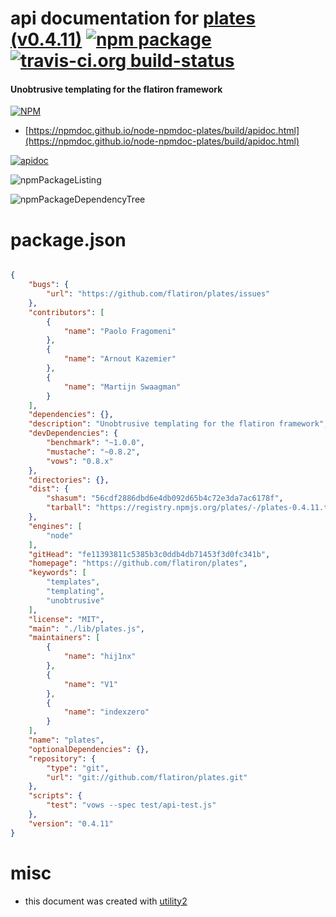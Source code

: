 # api documentation for  [plates (v0.4.11)](https://github.com/flatiron/plates)  [![npm package](https://img.shields.io/npm/v/npmdoc-plates.svg?style=flat-square)](https://www.npmjs.org/package/npmdoc-plates) [![travis-ci.org build-status](https://api.travis-ci.org/npmdoc/node-npmdoc-plates.svg)](https://travis-ci.org/npmdoc/node-npmdoc-plates)
#### Unobtrusive templating for the flatiron framework

[![NPM](https://nodei.co/npm/plates.png?downloads=true&downloadRank=true&stars=true)](https://www.npmjs.com/package/plates)

- [https://npmdoc.github.io/node-npmdoc-plates/build/apidoc.html](https://npmdoc.github.io/node-npmdoc-plates/build/apidoc.html)

[![apidoc](https://npmdoc.github.io/node-npmdoc-plates/build/screenCapture.buildCi.browser.%252Ftmp%252Fbuild%252Fapidoc.html.png)](https://npmdoc.github.io/node-npmdoc-plates/build/apidoc.html)

![npmPackageListing](https://npmdoc.github.io/node-npmdoc-plates/build/screenCapture.npmPackageListing.svg)

![npmPackageDependencyTree](https://npmdoc.github.io/node-npmdoc-plates/build/screenCapture.npmPackageDependencyTree.svg)



# package.json

```json

{
    "bugs": {
        "url": "https://github.com/flatiron/plates/issues"
    },
    "contributors": [
        {
            "name": "Paolo Fragomeni"
        },
        {
            "name": "Arnout Kazemier"
        },
        {
            "name": "Martijn Swaagman"
        }
    ],
    "dependencies": {},
    "description": "Unobtrusive templating for the flatiron framework",
    "devDependencies": {
        "benchmark": "~1.0.0",
        "mustache": "~0.8.2",
        "vows": "0.8.x"
    },
    "directories": {},
    "dist": {
        "shasum": "56cdf2886dbd6e4db092d65b4c72e3da7ac6178f",
        "tarball": "https://registry.npmjs.org/plates/-/plates-0.4.11.tgz"
    },
    "engines": [
        "node"
    ],
    "gitHead": "fe11393811c5385b3c0ddb4db71453f3d0fc341b",
    "homepage": "https://github.com/flatiron/plates",
    "keywords": [
        "templates",
        "templating",
        "unobtrusive"
    ],
    "license": "MIT",
    "main": "./lib/plates.js",
    "maintainers": [
        {
            "name": "hij1nx"
        },
        {
            "name": "V1"
        },
        {
            "name": "indexzero"
        }
    ],
    "name": "plates",
    "optionalDependencies": {},
    "repository": {
        "type": "git",
        "url": "git://github.com/flatiron/plates.git"
    },
    "scripts": {
        "test": "vows --spec test/api-test.js"
    },
    "version": "0.4.11"
}
```



# misc
- this document was created with [utility2](https://github.com/kaizhu256/node-utility2)

